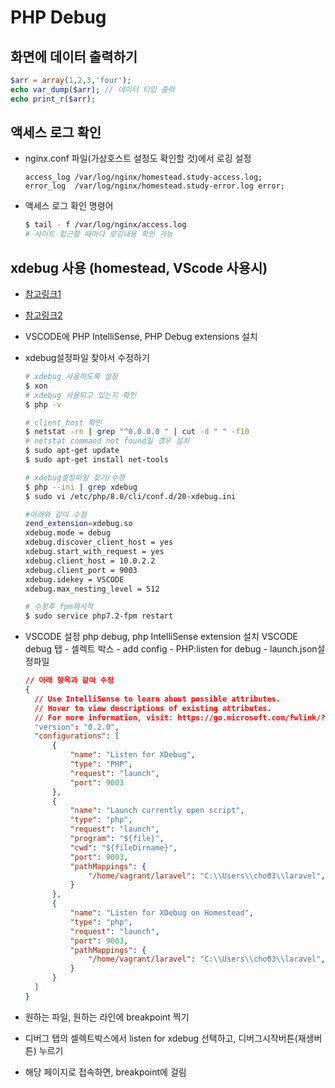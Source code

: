 # PHP Debug

## 화면에 데이터 출력하기 
```php
$arr = array(1,2,3,'four');
echo var_dump($arr); // 데이터 타입 출력
echo print_r($arr);
```

## 액세스 로그 확인
- nginx.conf 파일(가상호스트 설정도 확인할 것)에서 로깅 설정
  ```
  access_log /var/log/nginx/homestead.study-access.log;
  error_log  /var/log/nginx/homestead.study-error.log error;
  ```
- 액세스 로그 확인 명령어
  ```bash
  $ tail - f /var/log/nginx/access.log
  # 사이트 접근할 때마다 로깅내용 확인 가능
  ```
  


## xdebug 사용 (homestead, VScode 사용시)
- [참고링크1](https://matttonks11.medium.com/xdebug-laravel-homestead-php-8-vscode-e6067875431b)
- [참고링크2](https://tighten.co/blog/debugging-configure-xdebug-and-laravel-homestead-and-vs-code-and-phpunit/)
- VSCODE에 PHP IntelliSense, PHP Debug extensions 설치
- xdebug설정파일 찾아서 수정하기
  ```bash
  # xdebug 사용하도록 설정
  $ xon
  # xdebug 사용되고 있는지 확인
  $ php -v

  # client_host 확인
  $ netstat -rn | grep "^0.0.0.0 " | cut -d " " -f10
  # netstat command not found일 경우 설치
  $ sudo apt-get update
  $ sudo apt-get install net-tools

  # xdebug설정파일 찾기/수정
  $ php --ini | grep xdebug
  $ sudo vi /etc/php/8.0/cli/conf.d/20-xdebug.ini

  #아래와 같이 수정
  zend_extension=xdebug.so
  xdebug.mode = debug
  xdebug.discover_client_host = yes
  xdebug.start_with_request = yes
  xdebug.client_host = 10.0.2.2 
  xdebug.client_port = 9003
  xdebug.idekey = VSCODE
  xdebug.max_nesting_level = 512

  # 수정후 fpm재시작
  $ sudo service php7.2-fpm restart
  ```

- VSCODE 설정
  php debug, php IntelliSense extension 설치
  VSCODE debug 탭 - 셀렉트 박스 - add config - PHP:listen for debug - launch.json설정파일
  
  ```json
  // 아래 항목과 같이 수정
  {
    // Use IntelliSense to learn about possible attributes.
    // Hover to view descriptions of existing attributes.
    // For more information, visit: https://go.microsoft.com/fwlink/?linkid=830387
    "version": "0.2.0",
    "configurations": [
        {
            "name": "Listen for XDebug",
            "type": "PHP",
            "request": "launch",
            "port": 9003
        },
        {
            "name": "Launch currently open script",
            "type": "php",
            "request": "launch",
            "program": "${file}",
            "cwd": "${fileDirname}",
            "port": 9003,
            "pathMappings": {
                "/home/vagrant/laravel": "C:\\Users\\cho03\\laravel",
            }
        },
        {
            "name": "Listen for XDebug on Homestead",
            "type": "php",
            "request": "launch",
            "port": 9003,
            "pathMappings": {
                "/home/vagrant/laravel": "C:\\Users\\cho03\\laravel",
            }
        }
    ]
  }
  ```
- 원하는 파일, 원하는 라인에 breakpoint 찍기
- 디버그 탭의 셀렉트박스에서 listen for xdebug 선택하고, 디버그시작버튼(재생버튼) 누르기
- 해당 페이지로 접속하면, breakpoint에 걸림